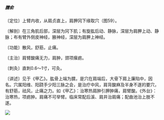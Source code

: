 ##### 臑俞

〔定位〕上臂内收，从肩贞直上，肩胛冈下缘取穴（图59）。

〔解剖〕在三角肌后部，深层为冈下肌；有旋肱后动、静脉，深层为肩胛上动、静脉；布有臂外侧皮神经，腋神经，深层为肩胛上神经。

〔功能〕散风，舒筋，止痛。

〔主治〕肩臂酸痛无力，肩肿，颈项瘰疬。

〔刺灸〕直刺0.6～1寸，可灸。

〔讲述〕见于《甲乙》。肱骨上端为臑，是穴在肩端后，大骨下肩上廉陷中，因名。穴属阳维、阳跷手少阳三脉之会，是治疗中风，肩背酸麻及半身不遂的要穴，有舒筋，祛风，止痛之力。如《甲乙》：治寒热肩肿引胛肿痛，肩臂酸。《外台》：治寒热，项疬肿。肩痛不可举臂。临床常配后溪、肩井治肩痛；配曲池治上肢不遂。

![](img/图59.jpg)
